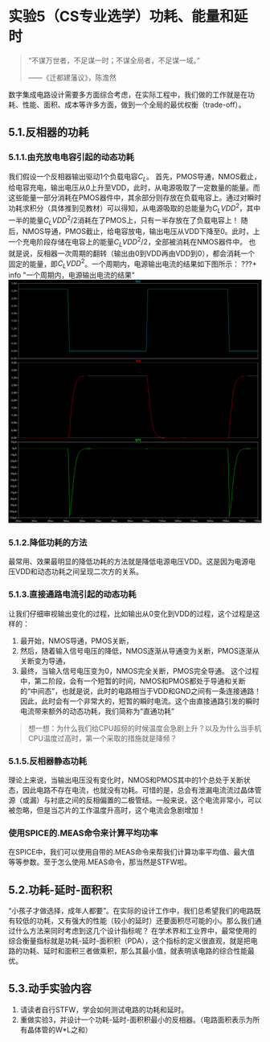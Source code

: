 # 实验5（CS专业选学）功耗、能量和延时
> “不谋万世者，不足谋一时；不谋全局者，不足谋一域。”
>
> ——《迁都建藩议》，陈澹然

数字集成电路设计需要多方面综合考虑，在实际工程中，我们做的工作就是在功耗、性能、面积、成本等许多方面，做到一个全局的最优权衡（trade-off）。
## 5.1.反相器的功耗
### 5.1.1.由充放电电容引起的动态功耗
我们假设一个反相器输出驱动1个负载电容$C_L$。
首先，PMOS导通，NMOS截止，给电容充电，输出电压从0上升至VDD，此时，从电源吸取了一定数量的能量。而这些能量一部分消耗在PMOS器件中，其余部分则存放在负载电容上。通过对瞬时功耗求积分（具体推到见教材）可以得知，从电源吸取的总能量为$C_LVDD^2$，其中一半的能量$C_LVDD^2/2$消耗在了PMOS上，只有一半存放在了负载电容上！
随后，NMOS导通，PMOS截止，给电容放电，输出电压从VDD下降至0。此时，上一个充电阶段存储在电容上的能量$C_LVDD^2/2$，全部被消耗在NMOS器件中。
也就是说，反相器一次周期的翻转（输出由0到VDD再由VDD到0），都会消耗一个固定的能量，即$C_LVDD^2$。一个周期内，电源输出电流的结果如下图所示：
???+ info "一个周期内，电源输出电流的结果"
    ![](./图片/图片%201.png)

### 5.1.2.降低功耗的方法
最常用、效果最明显的降低功耗的方法就是降低电源电压VDD。这是因为电源电压VDD和动态功耗之间呈现二次方的关系。
### 5.1.3.直接通路电流引起的动态功耗
让我们仔细审视输出变化的过程，比如输出从0变化到VDD的过程，这个过程是这样的：
1. 最开始，NMOS导通，PMOS关断，
2. 然后，随着输入信号电压的降低，NMOS逐渐从导通变为关断，PMOS逐渐从关断变为导通，
3. 最终，当输入信号电压变为0，NMOS完全关断，PMOS完全导通。
这个过程中，第二阶段，会有一个短暂的时间，NMOS和PMOS都处于导通和关断的“中间态”，也就是说，此时的电路相当于VDD和GND之间有一条连接通路！因此，此时会有一个非常大的，短暂的瞬时电流。这个由直接通路引发的瞬时电流带来额外的动态功耗，我们简称为“直通功耗”
> 想一想：为什么我们给CPU超频的时候温度会急剧上升？以及为什么当手机CPU温度过高时，第一个采取的措施就是降频？
### 5.1.5.反相器静态功耗
理论上来说，当输出电压没有变化时，NMOS和PMOS其中的1个总处于关断状态，因此电路不存在电流，也就没有功耗。可惜的是，总会有泄漏电流流过晶体管源（或漏）与衬底之间的反相偏置的二极管结。一般来说，这个电流非常小，可以被忽略，但是当芯片的工作温度升高时，这个电流会急剧增加！
### 使用SPICE的.MEAS命令来计算平均功率
在SPICE中，我们可以使用自带的.MEAS命令来帮我们计算功率平均值、最大值等等参数。至于怎么使用.MEAS命令，那当然是STFW啦。
## 5.2.功耗-延时-面积积
“小孩子才做选择，成年人都要”。在实际的设计工作中，我们总希望我们的电路既有较低的功耗，又有强大的性能（较小的延时）还要面积尽可能的小。那么我们通过什么方法来同时考虑到这几个设计指标呢？
在学术界和工业界中，最常使用的综合衡量指标就是功耗-延时-面积积（PDA），这个指标的定义很直观，就是把电路的功耗、延时和面积三者做乘积，那么其最小值，就表明该电路的综合性能最优。
## 5.3.动手实验内容
1. 请读者自行STFW，学会如何测试电路的功耗和延时。
2. 重做实验3，并设计一个功耗-延时-面积积最小的反相器。（电路面积表示为所有晶体管的W*L之和）